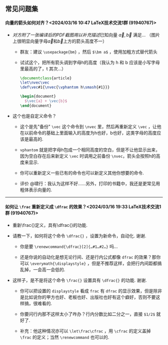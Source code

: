 ## 常见问题集


#### 向量的箭头如何对齐？<2024/03/16 10:47 LaTeX技术交流1群 (91940767)>

- *对方附了一张编译后的PDF截图用以补充描述*已知向量 $\vec a,\vec b$ 满足... （图片上很明显向量字母$\vec a$和$\vec b$上方的箭头高度不一）

  - 群友：建议 `\usepackage{bm}` ，然后 `$\bm a$` ，使用加粗方式替代箭头
 
  - 试试这个，把所有箭头调到字母h的高度（我认为 h 和 b 应该是小写字母里最高的了，t 其次...）
    ```tex
    \documentclass{article}
    \let\nvec\vec
    \def\vec#1{\nvec{\vphantom h\smash{#1}}}
    
    \begin{document}
      $\vec{a} + \vec{b}$
    \end{document}
    ```

- 这个也是自定义命令？

  - 这个是先"备份" `\vec` 这个命令到 `\nvec` 里，然后再重新定义 `\vec` ，让他在以前命令的基础上里面输入的高度为h也好，b也好，这类字母的高度应该是最高的.

  - `vphantom` 就是把字母h包成一个相同高度的空白，但是不让他显示出来，因为空白存在后来新定义 `\vec` 时调用之前备份 `\nvec`，箭头会按照h的高度来显示.
 
  - 你可以重新定义一些已有的命令也可以新定义其他你想要的命令.
 
  - 评价 @啸行：我认为这样不好……另外，打印的书籍中，我还是更常见用粗体表示向量的.

---

#### 如何让 `\frac` 重新定义成 `\dfrac` 的效果？<2024/03/16 19:33 LaTeX技术交流1群 (91940767)>

- 重新\frac{}定义，具有\dfrac{}的功能.

- 请教一下，如何将这个命令 `\dfrac{}` ，设置为新命令，自动化. 谢谢.

  - 你是要 `\renewcommand{\dfrac}[2]{…#1…#2…}` 吗…

  - 还是你说的自动化是想无论行间、还是行内公式都像 `dfrac` 的效果？那你可以 `\everymath{\displaystyle}` ，但是不推荐这样，会把行内间距都搞乱掉，一会高一会低的.

- 这样子，是不是将这个命令 `\frac{}` 设置具有 `\dfrac{}` 的功能. 谢谢.

  - 你可以把设置的 `displaystyle` 看成 `frac` 有 `dfrac` 的显示效果，但是除非是比如说你的甲方也好、老板也好、出版社也好有这个癖好，否则不要这样搞，很难看的.

  - 你要问行内那不这样太小了咋办？行内分数比如二分之一，直接 `$1/2$` 就好了.

  - 补充：他这种情况亦可以 `\let\frac\cfrac` ，用 `\cfrac` 的定义盖掉 `\frac` 的定义；当然 `\renewcommand` 也可以的.

